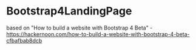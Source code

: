 # Bootstrap4LandingPage
based on "How to build a website with Bootstrap 4 Beta" - https://hackernoon.com/how-to-build-a-website-with-bootstrap-4-beta-cfbafbab8dcb
